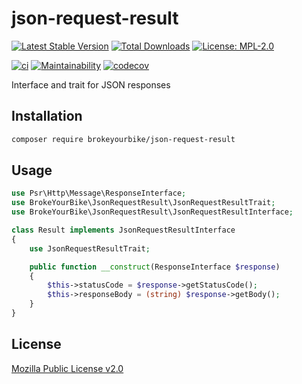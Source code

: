 # json-request-result

[![Latest Stable Version](https://img.shields.io/github/v/release/brokeyourbike/json-request-result-php)](https://github.com/brokeyourbike/json-request-result-php/releases)
[![Total Downloads](https://poser.pugx.org/brokeyourbike/json-request-result-php/downloads)](https://packagist.org/packages/brokeyourbike/json-request-result-php)
[![License: MPL-2.0](https://img.shields.io/badge/license-MPL--2.0-purple.svg)](https://github.com/brokeyourbike/json-request-result-php/blob/main/LICENSE)

[![ci](https://github.com/brokeyourbike/json-request-result-php/actions/workflows/ci.yml/badge.svg)](https://github.com/brokeyourbike/json-request-result-php/actions/workflows/ci.yml)
[![Maintainability](https://api.codeclimate.com/v1/badges/a1f7d2769e5f738c8c2a/maintainability)](https://codeclimate.com/github/brokeyourbike/json-request-result-php/maintainability)
[![codecov](https://codecov.io/gh/brokeyourbike/json-request-result-php/branch/main/graph/badge.svg?token=ImcgnxzGfc)](https://codecov.io/gh/brokeyourbike/json-request-result-php)

Interface and trait for JSON responses

## Installation

```bash
composer require brokeyourbike/json-request-result
```

## Usage

```php
use Psr\Http\Message\ResponseInterface;
use BrokeYourBike\JsonRequestResult\JsonRequestResultTrait;
use BrokeYourBike\JsonRequestResult\JsonRequestResultInterface;

class Result implements JsonRequestResultInterface
{
    use JsonRequestResultTrait;

    public function __construct(ResponseInterface $response)
    {
        $this->statusCode = $response->getStatusCode();
        $this->responseBody = (string) $response->getBody();
    }
}
```

## License
[Mozilla Public License v2.0](https://github.com/brokeyourbike/json-request-result-php/blob/main/LICENSE)
